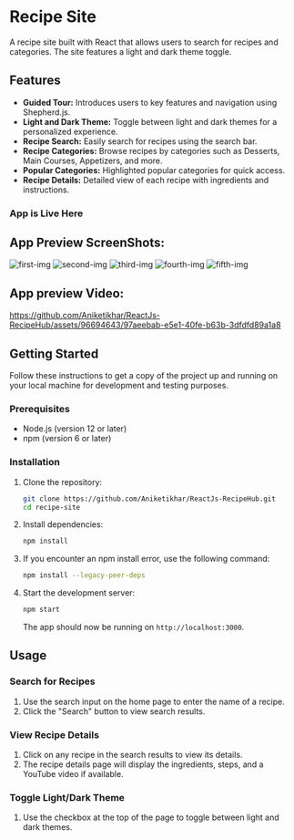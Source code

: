 # Recipe Site

A recipe site built with React that allows users to search for recipes and categories. The site features a light and dark theme toggle.

## Features

- **Guided Tour:** Introduces users to key features and navigation using Shepherd.js.
- **Light and Dark Theme:** Toggle between light and dark themes for a personalized experience.
- **Recipe Search:** Easily search for recipes using the search bar.
- **Recipe Categories:** Browse recipes by categories such as Desserts, Main Courses, Appetizers, and more.
- **Popular Categories:** Highlighted popular categories for quick access.
- **Recipe Details:** Detailed view of each recipe with ingredients and instructions.

### App is Live Here


## App Preview ScreenShots:
    
![first-img](https://github.com/Aniketikhar/ReactJs-RecipeHub/assets/96694643/01a5cc2d-a204-4f00-bb86-8ff261861239)
![second-img](https://github.com/Aniketikhar/ReactJs-RecipeHub/assets/96694643/d2c20073-7bbe-4cd1-b314-e8e7288e262b)
![third-img](https://github.com/Aniketikhar/ReactJs-RecipeHub/assets/96694643/f154070c-c3c8-419f-811b-689c5edcc569)
![fourth-img](https://github.com/Aniketikhar/ReactJs-RecipeHub/assets/96694643/0aeffe05-791e-45b5-9a86-073225d4b10e)
![fifth-img](https://github.com/Aniketikhar/ReactJs-RecipeHub/assets/96694643/412fe212-2bc6-4b4f-939e-39e8f5449311)

## App preview Video:



https://github.com/Aniketikhar/ReactJs-RecipeHub/assets/96694643/97aeebab-e5e1-40fe-b63b-3dfdfd89a1a8


    

## Getting Started

Follow these instructions to get a copy of the project up and running on your local machine for development and testing purposes.

### Prerequisites

- Node.js (version 12 or later)
- npm (version 6 or later)

### Installation

1. Clone the repository:
    ```sh
    git clone https://github.com/Aniketikhar/ReactJs-RecipeHub.git
    cd recipe-site
    ```

2. Install dependencies:
    ```sh
    npm install
    ```

3. If you encounter an npm install error, use the following command: 
    ```sh
    npm install --legacy-peer-deps
    ```
4. Start the development server:
    ```sh
    npm start
    ```

    The app should now be running on `http://localhost:3000`.

## Usage

### Search for Recipes

1. Use the search input on the home page to enter the name of a recipe.
2. Click the "Search" button to view search results.

### View Recipe Details

1. Click on any recipe in the search results to view its details.
2. The recipe details page will display the ingredients, steps, and a YouTube video if available.

### Toggle Light/Dark Theme

1. Use the checkbox at the top of the page to toggle between light and dark themes.

